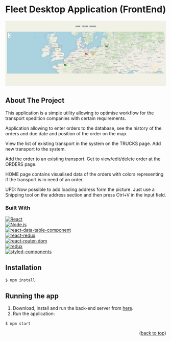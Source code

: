 <a name="readme-top"></a>

<h1>Fleet Desktop Application (FrontEnd)</h1>


[![Product Name Screen Shot][product-screenshot]](https://example.com)

<!-- ABOUT THE PROJECT -->
## About The Project


This application is a simple utility allowing to optimise workflow for the transport spedition companies with certain requirements.

Application allowing to enter orders to the database, see the history of the orders and due date and position of the order on the map.



View the list of existing transport in the system on the TRUCKS page. Add new transport to the system. 

Add the order to an existing transport. Get to view/edit/delete order at the ORDERS page.


HOME page contains visualised data of the orders with colors representing if the transport is in need of an order.

UPD: Now possible to add loading address form the picture. Just use a Snipping tool on the address section and then press Ctrl+V in the input field.


### Built With

[![React][React-badge]][React-url] <br>
[![Node.js][Node.js-badge]][Node.js-url] <br>
[![react-data-table-component][react-data-table-component-badge]][react-data-table-component-url] <br>
[![react-redux][react-redux-badge]][react-redux-url] <br>
[![react-router-dom][react-router-dom-badge]][react-router-dom-url] <br>
[![redux][redux-badge]][redux-url] <br>
[![styled-components][styled-components-badge]][styled-components-url] <br>


## Installation

```bash
$ npm install
```

## Running the app
1. Download, install and run the back-end server from [here](https://github.com/Alexit0/fleetBackEnd).
2. Run the application:
```
$ npm start
```

<p align="right">(<a href="#readme-top">back to top</a>)</p>




<!-- MARKDOWN LINKS & IMAGES -->
<!-- https://www.markdownguide.org/basic-syntax/#reference-style-links -->

[React-badge]: https://img.shields.io/badge/React-18.2.0-61DAFB?style=for-the-badge&logo=react&logoColor=white
[React-url]: https://reactjs.org/
[Node.js-badge]: https://img.shields.io/badge/Node.js-18.15.0-43853D?style=for-the-badge&logo=node.js&logoColor=white
[Node.js-url]: https://nodejs.org/
[react-data-table-component-badge]: https://img.shields.io/badge/react--data--table--component-v7.5.4-blue?style=for-the-badge
[react-data-table-component-url]: https://www.npmjs.com/package/react-data-table-component

[react-redux-badge]: https://img.shields.io/badge/react--redux-v8.1.3-blue?style=for-the-badge
[react-redux-url]: https://react-redux.js.org/

[react-router-dom-badge]: https://img.shields.io/badge/react--router--dom-v6.20.1-blue?style=for-the-badge
[react-router-dom-url]: https://reactrouter.com/

[redux-badge]: https://img.shields.io/badge/redux-v4.2.1-purple?style=for-the-badge
[redux-url]: https://redux.js.org/

[styled-components-badge]: https://img.shields.io/badge/styled--components-v5.3.3-pink?style=for-the-badge
[styled-components-url]: https://styled-components.com/

[product-screenshot]: images/screenshot.png
